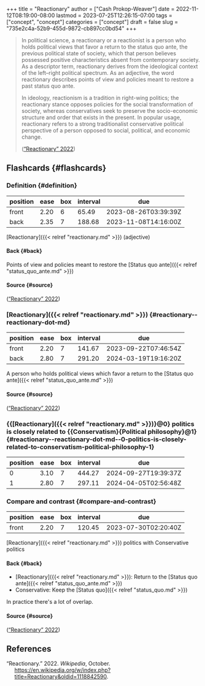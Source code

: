 +++
title = "Reactionary"
author = ["Cash Prokop-Weaver"]
date = 2022-11-12T08:19:00-08:00
lastmod = 2023-07-25T12:26:15-07:00
tags = ["concept", "concept"]
categories = ["concept"]
draft = false
slug = "735e2c4a-52b9-455d-9872-cb897cc0bd54"
+++

> In political science, a reactionary or a reactionist is a person who holds political views that favor a return to the status quo ante, the previous political state of society, which that person believes possessed positive characteristics absent from contemporary society. As a descriptor term, reactionary derives from the ideological context of the left–right political spectrum. As an adjective, the word reactionary describes points of view and policies meant to restore a past status quo ante.
>
> In ideology, reactionism is a tradition in right-wing politics; the reactionary stance opposes policies for the social transformation of society, whereas conservatives seek to preserve the socio-economic structure and order that exists in the present. In popular usage, reactionary refers to a strong traditionalist conservative political perspective of a person opposed to social, political, and economic change.
>
> (<a href="#citeproc_bib_item_1">“Reactionary” 2022</a>)


## Flashcards {#flashcards}


### Definition {#definition}

| position | ease | box | interval | due                  |
|----------|------|-----|----------|----------------------|
| front    | 2.20 | 6   | 65.49    | 2023-08-26T03:39:39Z |
| back     | 2.35 | 7   | 188.68   | 2023-11-08T14:16:00Z |

[Reactionary]({{< relref "reactionary.md" >}}) (adjective)


#### Back {#back}

Points of view and policies meant to restore the [Status quo ante]({{< relref "status_quo_ante.md" >}})


#### Source {#source}

(<a href="#citeproc_bib_item_1">“Reactionary” 2022</a>)


### [Reactionary]({{< relref "reactionary.md" >}}) {#reactionary--reactionary-dot-md}

| position | ease | box | interval | due                  |
|----------|------|-----|----------|----------------------|
| front    | 2.20 | 7   | 141.67   | 2023-09-22T07:46:54Z |
| back     | 2.80 | 7   | 291.20   | 2024-03-19T19:16:20Z |

A person who holds political views which favor a return to the [Status quo ante]({{< relref "status_quo_ante.md" >}})


#### Source {#source}

(<a href="#citeproc_bib_item_1">“Reactionary” 2022</a>)


### {{[Reactionary]({{< relref "reactionary.md" >}})}@0} politics is closely related to {{Conservatism}{Political philosophy}@1} {#reactionary--reactionary-dot-md--0-politics-is-closely-related-to-conservatism-political-philosophy-1}

| position | ease | box | interval | due                  |
|----------|------|-----|----------|----------------------|
| 0        | 3.10 | 7   | 444.27   | 2024-09-27T19:39:37Z |
| 1        | 2.80 | 7   | 297.11   | 2024-04-05T02:56:48Z |


### Compare and contrast {#compare-and-contrast}

| position | ease | box | interval | due                  |
|----------|------|-----|----------|----------------------|
| front    | 2.20 | 7   | 120.45   | 2023-07-30T02:20:40Z |

[Reactionary]({{< relref "reactionary.md" >}}) politics with Conservative politics


#### Back {#back}

-   [Reactionary]({{< relref "reactionary.md" >}}): Return to the [Status quo ante]({{< relref "status_quo_ante.md" >}})
-   Conservative: Keep the [Status quo]({{< relref "status_quo.md" >}})

In practice there's a lot of overlap.


#### Source {#source}

(<a href="#citeproc_bib_item_1">“Reactionary” 2022</a>)

## References

<style>.csl-entry{text-indent: -1.5em; margin-left: 1.5em;}</style><div class="csl-bib-body">
  <div class="csl-entry"><a id="citeproc_bib_item_1"></a>“Reactionary.” 2022. <i>Wikipedia</i>, October. <a href="https://en.wikipedia.org/w/index.php?title=Reactionary&oldid=1118842590">https://en.wikipedia.org/w/index.php?title=Reactionary&#38;oldid=1118842590</a>.</div>
</div>
